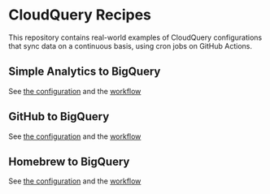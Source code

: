 # CloudQuery Recipes

This repository contains real-world examples of CloudQuery configurations that sync data on a continuous basis, using cron jobs on GitHub Actions.

## Simple Analytics to BigQuery

See [the configuration](simple-analytics-to-bigquery) and the [workflow](.github/workflows/sync_simple_analytics_to_bigquery.yml)

## GitHub to BigQuery

See [the configuration](github-to-bigquery) and the [workflow](.github/workflows/sync_github_to_bigquery.yml)

## Homebrew to BigQuery

See [the configuration](homebrew-to-bigquery) and the [workflow](.github/workflows/sync_homebrew_to_bigquery.yml)
